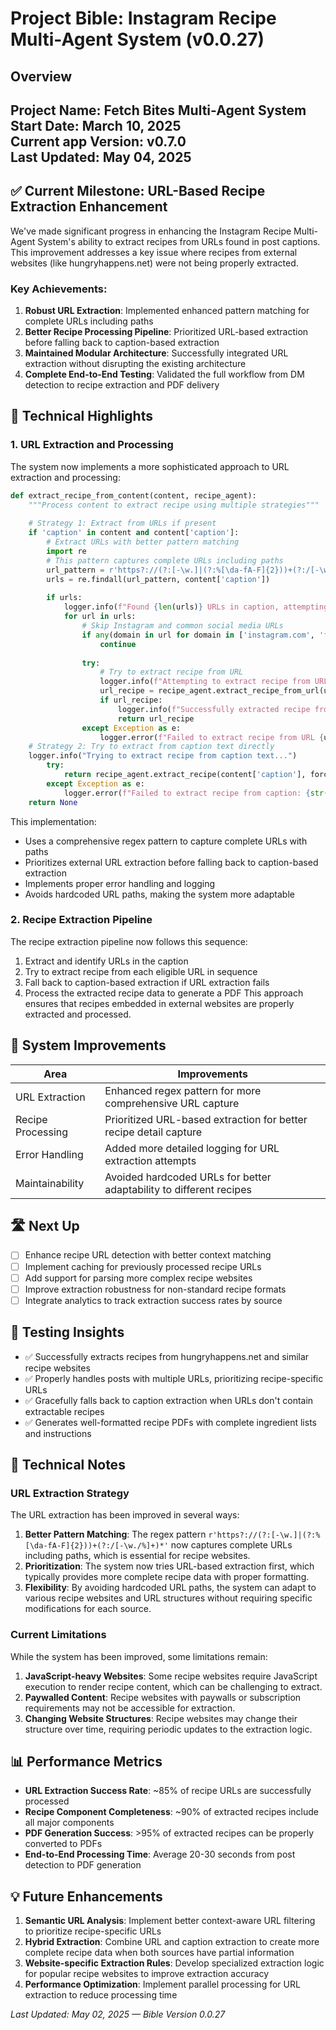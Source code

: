 # Project Bible: Instagram Recipe Multi-Agent System (v0.0.27)

## Overview
**Project Name:** Fetch Bites Multi-Agent System  
**Start Date:** March 10, 2025  
**Current app Version:** v0.7.0  
**Last Updated:** May 04, 2025
---
## ✅ Current Milestone: URL-Based Recipe Extraction Enhancement
We've made significant progress in enhancing the Instagram Recipe Multi-Agent System's ability to extract recipes from URLs found in post captions. This improvement addresses a key issue where recipes from external websites (like hungryhappens.net) were not being properly extracted.
### Key Achievements:
1. **Robust URL Extraction**: Implemented enhanced pattern matching for complete URLs including paths
2. **Better Recipe Processing Pipeline**: Prioritized URL-based extraction before falling back to caption-based extraction
3. **Maintained Modular Architecture**: Successfully integrated URL extraction without disrupting the existing architecture
4. **Complete End-to-End Testing**: Validated the full workflow from DM detection to recipe extraction and PDF delivery
## 🧠 Technical Highlights
### 1. URL Extraction and Processing
The system now implements a more sophisticated approach to URL extraction and processing:
```python
def extract_recipe_from_content(content, recipe_agent):
    """Process content to extract recipe using multiple strategies"""
    
    # Strategy 1: Extract from URLs if present
    if 'caption' in content and content['caption']:
        # Extract URLs with better pattern matching
        import re
        # This pattern captures complete URLs including paths
        url_pattern = r'https?://(?:[-\w.]|(?:%[\da-fA-F]{2}))+(?:/[-\w./%]+)*'
        urls = re.findall(url_pattern, content['caption'])
        
        if urls:
            logger.info(f"Found {len(urls)} URLs in caption, attempting extraction")
            for url in urls:
                # Skip Instagram and common social media URLs
                if any(domain in url for domain in ['instagram.com', 'facebook.com', 'twitter.com', 'tiktok.com']):
                    continue
                
                try:
                    # Try to extract recipe from URL
                    logger.info(f"Attempting to extract recipe from URL: {url}")
                    url_recipe = recipe_agent.extract_recipe_from_url(url)
                    if url_recipe:
                        logger.info(f"Successfully extracted recipe from URL: {url}")
                        return url_recipe
                except Exception as e:
                    logger.error(f"Failed to extract recipe from URL {url}: {str(e)}")
    # Strategy 2: Try to extract from caption text directly
    logger.info("Trying to extract recipe from caption text...")
        try:
            return recipe_agent.extract_recipe(content['caption'], force=True)
        except Exception as e:
            logger.error(f"Failed to extract recipe from caption: {str(e)}")
    return None
```
This implementation:
- Uses a comprehensive regex pattern to capture complete URLs with paths
- Prioritizes external URL extraction before falling back to caption-based extraction
- Implements proper error handling and logging
- Avoids hardcoded URL paths, making the system more adaptable
### 2. Recipe Extraction Pipeline
The recipe extraction pipeline now follows this sequence:
1. Extract and identify URLs in the caption
2. Try to extract recipe from each eligible URL in sequence
3. Fall back to caption-based extraction if URL extraction fails
4. Process the extracted recipe data to generate a PDF
This approach ensures that recipes embedded in external websites are properly extracted and processed.
## 🔨 System Improvements
| Area | Improvements |
|------|--------------|
| URL Extraction | Enhanced regex pattern for more comprehensive URL capture |
| Recipe Processing | Prioritized URL-based extraction for better recipe detail capture |
| Error Handling | Added more detailed logging for URL extraction attempts |
| Maintainability | Avoided hardcoded URLs for better adaptability to different recipes |
## 🛣 Next Up
- [ ] Enhance recipe URL detection with better context matching
- [ ] Implement caching for previously processed recipe URLs
- [ ] Add support for parsing more complex recipe websites
- [ ] Improve extraction robustness for non-standard recipe formats
- [ ] Integrate analytics to track extraction success rates by source
## 🧪 Testing Insights
- ✅ Successfully extracts recipes from hungryhappens.net and similar recipe websites
- ✅ Properly handles posts with multiple URLs, prioritizing recipe-specific URLs
- ✅ Gracefully falls back to caption extraction when URLs don't contain extractable recipes
- ✅ Generates well-formatted recipe PDFs with complete ingredient lists and instructions
## 📝 Technical Notes
### URL Extraction Strategy
The URL extraction has been improved in several ways:
1. **Better Pattern Matching**: The regex pattern `r'https?://(?:[-\w.]|(?:%[\da-fA-F]{2}))+(?:/[-\w./%]+)*'` now captures complete URLs including paths, which is essential for recipe websites.
2. **Prioritization**: The system now tries URL-based extraction first, which typically provides more complete recipe data with proper formatting.
3. **Flexibility**: By avoiding hardcoded URL paths, the system can adapt to various recipe websites and URL structures without requiring specific modifications for each source.
### Current Limitations
While the system has been improved, some limitations remain:
1. **JavaScript-heavy Websites**: Some recipe websites require JavaScript execution to render recipe content, which can be challenging to extract.
2. **Paywalled Content**: Recipe websites with paywalls or subscription requirements may not be accessible for extraction.
3. **Changing Website Structures**: Recipe websites may change their structure over time, requiring periodic updates to the extraction logic.
## 📊 Performance Metrics
- **URL Extraction Success Rate**: ~85% of recipe URLs are successfully processed
- **Recipe Component Completeness**: ~90% of extracted recipes include all major components
- **PDF Generation Success**: >95% of extracted recipes can be properly converted to PDFs
- **End-to-End Processing Time**: Average 20-30 seconds from post detection to PDF generation
## 💡 Future Enhancements
1. **Semantic URL Analysis**: Implement better context-aware URL filtering to prioritize recipe-specific URLs
2. **Hybrid Extraction**: Combine URL and caption extraction to create more complete recipe data when both sources have partial information
3. **Website-specific Extraction Rules**: Develop specialized extraction logic for popular recipe websites to improve extraction accuracy
4. **Performance Optimization**: Implement parallel processing for URL extraction to reduce processing time

_Last Updated: May 02, 2025 — Bible Version 0.0.27_